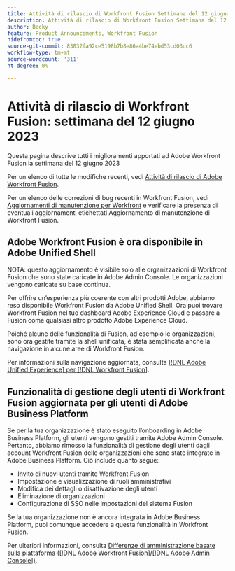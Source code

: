 ```yaml
---
title: Attività di rilascio di Workfront Fusion Settimana del 12 giugno 2023
description: Attività di rilascio di Workfront Fusion Settimana del 12 giugno 2023
author: Becky
feature: Product Announcements, Workfront Fusion
hidefromtoc: true
source-git-commit: 83832fa92ce5198b7b8e86a4be74ebd53cd03dc6
workflow-type: tm+mt
source-wordcount: '311'
ht-degree: 0%

---
```


# Attività di rilascio di Workfront Fusion: settimana del 12 giugno 2023

Questa pagina descrive tutti i miglioramenti apportati ad Adobe Workfront Fusion la settimana del 12 giugno 2023

Per un elenco di tutte le modifiche recenti, vedi [Attività di rilascio di Adobe Workfront Fusion](../../../product-announcements/product-releases/fusion-release-activity/fusion-release-activity.md).

Per un elenco delle correzioni di bug recenti in Workfront Fusion, vedi [Aggiornamenti di manutenzione per Workfront](https://experienceleague.adobe.com/docs/workfront-known-issues/releases/current-updates.html) e verificare la presenza di eventuali aggiornamenti etichettati Aggiornamento di manutenzione di Workfront Fusion.

## Adobe Workfront Fusion è ora disponibile in Adobe Unified Shell

NOTA: questo aggiornamento è visibile solo alle organizzazioni di Workfront Fusion che sono state caricate in Adobe Admin Console. Le organizzazioni vengono caricate su base continua.

Per offrire un’esperienza più coerente con altri prodotti Adobe, abbiamo reso disponibile Workfront Fusion da Adobe Unified Shell. Ora puoi trovare Workfront Fusion nel tuo dashboard Adobe Experience Cloud e passare a Fusion come qualsiasi altro prodotto Adobe Experience Cloud.

Poiché alcune delle funzionalità di Fusion, ad esempio le organizzazioni, sono ora gestite tramite la shell unificata, è stata semplificata anche la navigazione in alcune aree di Workfront Fusion.

Per informazioni sulla navigazione aggiornata, consulta [[!DNL Adobe Unified Experience] per [!DNL Workfront Fusion]](/help/quicksilver/workfront-fusion/fusion-in-admin-console/fusion-unified-experience.md).

## Funzionalità di gestione degli utenti di Workfront Fusion aggiornata per gli utenti di Adobe Business Platform

Se per la tua organizzazione è stato eseguito l’onboarding in Adobe Business Platform, gli utenti vengono gestiti tramite Adobe Admin Console. Pertanto, abbiamo rimosso la funzionalità di gestione degli utenti dagli account Workfront Fusion delle organizzazioni che sono state integrate in Adobe Business Platform. Ciò include quanto segue:

* Invito di nuovi utenti tramite Workfront Fusion
* Impostazione e visualizzazione di ruoli amministrativi
* Modifica dei dettagli o disattivazione degli utenti
* Eliminazione di organizzazioni
* Configurazione di SSO nelle impostazioni del sistema Fusion

Se la tua organizzazione non è ancora integrata in Adobe Business Platform, puoi comunque accedere a questa funzionalità in Workfront Fusion.

Per ulteriori informazioni, consulta [Differenze di amministrazione basate sulla piattaforma ([!DNL Adobe Workfront Fusion]/[!DNL Adobe Admin Console])](/help/quicksilver/workfront-fusion/fusion-in-admin-console/fusion-adobe-admin-console.md).




